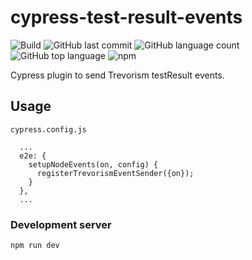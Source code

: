 # cypress-test-result-events
![Build](https://github.com/trevorism/cypress-test-result-events/actions/workflows/build.yml/badge.svg)
![GitHub last commit](https://img.shields.io/github/last-commit/trevorism/cypress-test-result-events)
![GitHub language count](https://img.shields.io/github/languages/count/trevorism/cypress-test-result-events)
![GitHub top language](https://img.shields.io/github/languages/top/trevorism/cypress-test-result-events)
![npm](https://img.shields.io/npm/v/@trevorism/cypress-test-result-events)

Cypress plugin to send Trevorism testResult events.

## Usage
`cypress.config.js`
``` 
  ...
  e2e: {
    setupNodeEvents(on, config) {
      registerTrevorismEventSender({on});
    }
  },
  ...
```

### Development server
```
npm run dev
```